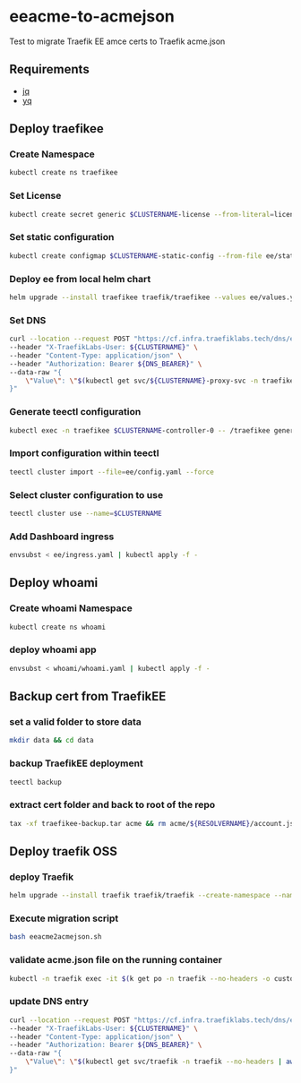 # eeacme-to-acmejson

Test to migrate Traefik EE amce certs to Traefik acme.json

## Requirements
- [jq](https://github.com/jqlang/jq)
- [yq](https://github.com/mikefarah/yq)

## Deploy traefikee

### Create Namespace

```bash
kubectl create ns traefikee
```

### Set License

```bash
kubectl create secret generic $CLUSTERNAME-license --from-literal=license="${TRAEFIKEE_LICENSE}" -n traefikee
```

### Set static configuration

```bash
kubectl create configmap $CLUSTERNAME-static-config --from-file ee/static.yaml -o yaml --dry-run=client -n traefikee | kubectl apply -f -
```

### Deploy ee from local helm chart

```bash
helm upgrade --install traefikee traefik/traefikee --values ee/values.yaml --namespace traefikee --set cluster=${CLUSTERNAME} --set controller.staticConfig.configMap.name=${CLUSTERNAME}-static-config
```

### Set DNS

```bash
curl --location --request POST "https://cf.infra.traefiklabs.tech/dns/env-on-demand" \
--header "X-TraefikLabs-User: ${CLUSTERNAME}" \
--header "Content-Type: application/json" \
--header "Authorization: Bearer ${DNS_BEARER}" \
--data-raw "{
    \"Value\": \"$(kubectl get svc/${CLUSTERNAME}-proxy-svc -n traefikee --no-headers | awk {'print $4'})\"
}"
```

### Generate teectl configuration

```bash
kubectl exec -n traefikee $CLUSTERNAME-controller-0 -- /traefikee generate credentials --kubernetes.kubeconfig="${KUBECONFIG}"  --cluster="$CLUSTERNAME" > ee/config.yaml
```

### Import configuration within teectl

```bash
teectl cluster import --file=ee/config.yaml --force
```

### Select cluster configuration to use

```bash
teectl cluster use --name=$CLUSTERNAME
```

### Add Dashboard ingress

```bash
envsubst < ee/ingress.yaml | kubectl apply -f -
```

## Deploy whoami

### Create whoami Namespace

```bash
kubectl create ns whoami
```

### deploy whoami app

```bash
envsubst < whoami/whoami.yaml | kubectl apply -f -
```

## Backup cert from TraefikEE

### set a valid folder to store data

```bash
mkdir data && cd data
```

### backup TraefikEE deployment

```bash
teectl backup
```

### extract cert folder and back to root of the repo

```bash
tax -xf traefikee-backup.tar acme && rm acme/${RESOLVERNAME}/account.json && cd ..
```

## Deploy traefik OSS

### deploy Traefik

```bash
helm upgrade --install traefik traefik/traefik --create-namespace --namespace traefik --values oss/values.yaml
```

### Execute migration script

```bash
bash eeacme2acmejson.sh
```

### validate acme.json file on the running container

```bash
kubectl -n traefik exec -it $(k get po -n traefik --no-headers -o custom-columns=":metadata.name") -- cat /data/acme.json
```

### update DNS entry

```bash
curl --location --request POST "https://cf.infra.traefiklabs.tech/dns/env-on-demand" \
--header "X-TraefikLabs-User: ${CLUSTERNAME}" \
--header "Content-Type: application/json" \
--header "Authorization: Bearer ${DNS_BEARER}" \
--data-raw "{
    \"Value\": \"$(kubectl get svc/traefik -n traefik --no-headers | awk {'print $4'})\"
}"
```
